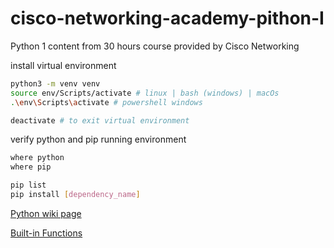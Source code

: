 # cisco-networking-academy-pithon-I
Python 1 content from 30 hours course provided by Cisco Networking

install virtual environment

```bash
python3 -m venv venv
source env/Scripts/activate # linux | bash (windows) | macOs
.\env\Scripts\activate # powershell windows
```
```bash
deactivate # to exit virtual environment
```

verify python and pip running environment

```bash
where python
where pip
```

```bash
pip list
pip install [dependency_name]
```

[Python wiki page](https://wiki.python.org/moin/PythonImplementations)

[Built-in Functions](https://docs.python.org/3/library/functions.html)
